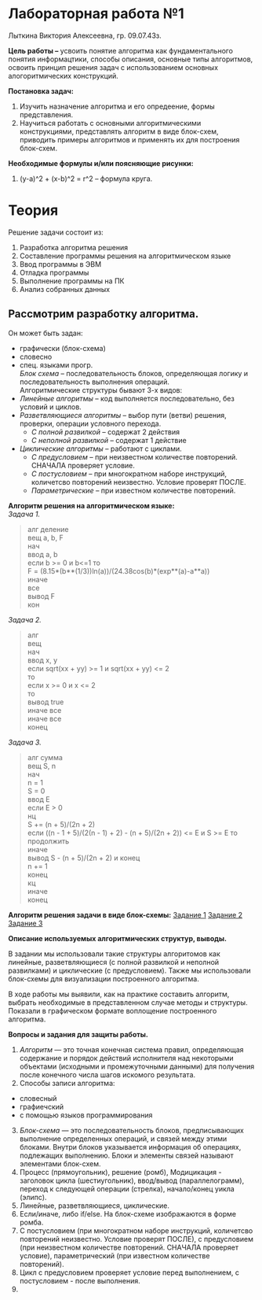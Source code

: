 # Лабораторная работа №1  
Лыткина Виктория Алексеевна, гр. 09.07.43з.

**Цель работы –**  усвоить понятие алгоритма как фундаментального понятия информацтики, способы описания, основные типы алгоритмов, освоить принцип решения задач с использованием основных алогоритмических конструкций.
  

**Постановка задач:**
1) Изучить назначение алгоритма и его опредеение, формы представления.
2) Научиться работать с основными алгоритмическими конструкциями, представлять алгоритм в виде блок-схем, приводить примеры алгоритмов и применять их для построения блок-схем.

**Необходимые формулы и/или поясняющие рисунки:**
1) (y-a)^2 + (x-b)^2 = r^2 – формула круга.

# Теория  
Решение задачи состоит из:  
1. Разработка алгоритма решения
2. Составление программы решения на алгоритмическом языке
3. Ввод программы в ЭВМ
4. Отладка программы
5. Выполнение программы на ПК
6. Анализ собранных данных  
## Рассмотрим разработку алгоритма.  
Он может быть задан:  
- графически (блок-схема)
- словесно
- спец. языками прогр.   
  *Блок схема* – последовательность блоков, определяющая логику и последовательность выполнения операций.  
Алгоритмические структуры бывают 3-х видов:
- *Линейные алгоритмы* – код выполняется последовательно, без условий и циклов.
- *Разветвляющиеся алгоритмы* – выбор пути (ветви) решения, проверки, операции условного перехода.
    - *С полной развилкой* – содержат 2 действия
    - *С неполной развилкой* – содержат 1 действие
- *Циклические алгоритмы* – работают с циклами.
    - *С предусловием* – при неизвестном количестве повторений. СНАЧАЛА проверяет условие.
    - *С постусловием* – при многократном наборе инструкций, количетсво повторений неизвестно. Условие проверят ПОСЛЕ.
    - *Параметрические* – при известном количестве повторений.

**Алгоритм решения на алгоритмическом языке:**  
*Задача 1.*

> алг деление  
вещ a, b, F  
нач  
ввод a, b  
если b >= 0 и b<=1 то  
F = (8.15*(b**(1/3))ln(a))/(24.38cos(b)*(exp**(a)-a**a))  
иначе  
все  
вывод F  
кон  

*Задача 2.*  
>алг  
вещ  
нач  
ввод x, y  
если sqrt(xx + yy) >= 1 и sqrt(xx + yy) <= 2  
то  
если x >= 0 и x <= 2  
то  
вывод true  
иначе все  
иначе все  
конец  

*Задача 3.*  
> алг сумма  
вещ S, n  
нач  
n = 1  
S = 0  
ввод E  
если E > 0  
  нц  
  S += (n + 5)/(2n + 2)  
  если ((n - 1 + 5)/(2(n - 1) + 2) - (n + 5)/(2n + 2)) <= E и S >= E то  
    продолжить  
  иначе  
    вывод S - (n + 5)/(2n + 2) и конец  
  n += 1  
  конец  
  кц  
иначе  
конец  

**Алгоритм решения задачи в виде блок-схемы:**
[Задание 1](blockDiagram1.drawio.pdf)
[Задание 2](blockDiagram2.drawio.pdf)
[Задание 3](blockDiagram3.drawio.pdf)  

**Описание используемых алгоритмических структур, выводы.**

В задании мы использовали такие структуры алгоритомов как линейные, разветвляющиеся (с полной развилкой и неполной развилками) и циклические (с предусловием). Также мы использовали блок-схемы для визуализации построенного алгоритма.

В ходе работы мы выявили, как на практике составить алгоритм, выбрать необходимые в представленном случае методы и структуры. Показали в графическом формате воплощение построенного алгоритма.

**Вопросы и задания для защиты работы.**

1) *Алгоритм* — это точная конечная система правил, определяющая содержание и порядок действий исполнителя над некоторыми объектами (исходными и промежуточными данными) для получения после конечного числа шагов искомого результата.  
2) Способы записи алгоритма:
- словесный
- графиечский
- с помощью языков программирования  
3) *Блок-схема* — это последовательность блоков, предписывающих выполнение определенных операций, и связей между этими блоками. Внутри блоков указывается информация об операциях, подлежащих выполнению. Блоки и элементы связей называют элементами блок-схем.  
4) Процесс (прямоугольник), решение (ромб), Модицикация - заголовок цикла (шестиугольник), ввод/вывод (параллелограмм), переход к следующей операции (стрелка), начало/конец уикла (элипс).  
5) Линейные, разветвляющиеся, циклические.  
6) Если/иначе, либо if/else. На блок-схеме изображаются в форме ромба.  
7) С постусловием (при многократном наборе инструкций, количетсво повторений неизвестно. Условие проверят ПОСЛЕ), с предусловием (при неизвестном количестве повторений. СНАЧАЛА проверяет условие), параметрический (при известном количестве повторений).
8) Цикл с предусловием проверяет условие перед выполнением, с постусловием - после выполнения.
9) 
